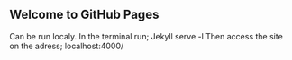 ## Welcome to GitHub Pages

Can be run localy.
In the terminal run; Jekyll serve -l
Then access the site on the adress; localhost:4000/
